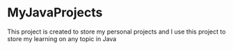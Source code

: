 # MyJavaProjects
This project is created to store my personal projects and I use this project to store my learning on any topic in Java

